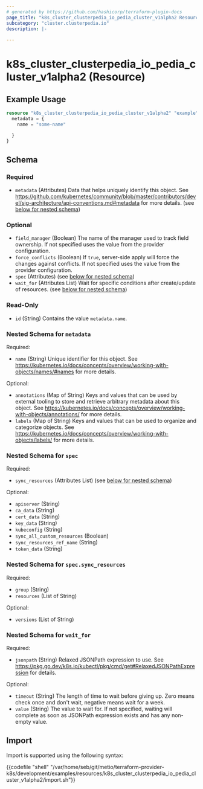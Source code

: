 ```yaml
---
# generated by https://github.com/hashicorp/terraform-plugin-docs
page_title: "k8s_cluster_clusterpedia_io_pedia_cluster_v1alpha2 Resource - terraform-provider-k8s"
subcategory: "cluster.clusterpedia.io"
description: |-
  
---
```


# k8s_cluster_clusterpedia_io_pedia_cluster_v1alpha2 (Resource)



## Example Usage

```terraform
resource "k8s_cluster_clusterpedia_io_pedia_cluster_v1alpha2" "example" {
  metadata = {
    name = "some-name"

  }
}
```

<!-- schema generated by tfplugindocs -->
## Schema

### Required

- `metadata` (Attributes) Data that helps uniquely identify this object. See https://github.com/kubernetes/community/blob/master/contributors/devel/sig-architecture/api-conventions.md#metadata for more details. (see [below for nested schema](#nestedatt--metadata))

### Optional

- `field_manager` (Boolean) The name of the manager used to track field ownership. If not specified uses the value from the provider configuration.
- `force_conflicts` (Boolean) If `true`, server-side apply will force the changes against conflicts. If not specified uses the value from the provider configuration.
- `spec` (Attributes) (see [below for nested schema](#nestedatt--spec))
- `wait_for` (Attributes List) Wait for specific conditions after create/update of resources. (see [below for nested schema](#nestedatt--wait_for))

### Read-Only

- `id` (String) Contains the value `metadata.name`.

<a id="nestedatt--metadata"></a>
### Nested Schema for `metadata`

Required:

- `name` (String) Unique identifier for this object. See https://kubernetes.io/docs/concepts/overview/working-with-objects/names/#names for more details.

Optional:

- `annotations` (Map of String) Keys and values that can be used by external tooling to store and retrieve arbitrary metadata about this object. See https://kubernetes.io/docs/concepts/overview/working-with-objects/annotations/ for more details.
- `labels` (Map of String) Keys and values that can be used to organize and categorize objects. See https://kubernetes.io/docs/concepts/overview/working-with-objects/labels/ for more details.


<a id="nestedatt--spec"></a>
### Nested Schema for `spec`

Required:

- `sync_resources` (Attributes List) (see [below for nested schema](#nestedatt--spec--sync_resources))

Optional:

- `apiserver` (String)
- `ca_data` (String)
- `cert_data` (String)
- `key_data` (String)
- `kubeconfig` (String)
- `sync_all_custom_resources` (Boolean)
- `sync_resources_ref_name` (String)
- `token_data` (String)

<a id="nestedatt--spec--sync_resources"></a>
### Nested Schema for `spec.sync_resources`

Required:

- `group` (String)
- `resources` (List of String)

Optional:

- `versions` (List of String)



<a id="nestedatt--wait_for"></a>
### Nested Schema for `wait_for`

Required:

- `jsonpath` (String) Relaxed JSONPath expression to use. See https://pkg.go.dev/k8s.io/kubectl/pkg/cmd/get#RelaxedJSONPathExpression for details.

Optional:

- `timeout` (String) The length of time to wait before giving up. Zero means check once and don't wait, negative means wait for a week.
- `value` (String) The value to wait for. If not specified, waiting will complete as soon as JSONPath expression exists and has any non-empty value.

## Import

Import is supported using the following syntax:

{{codefile "shell" "/var/home/seb/git/metio/terraform-provider-k8s/development/examples/resources/k8s_cluster_clusterpedia_io_pedia_cluster_v1alpha2/import.sh"}}
